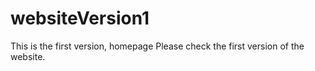 # websiteVersion1
This is the first version, homepage
Please check the first version of the website.
